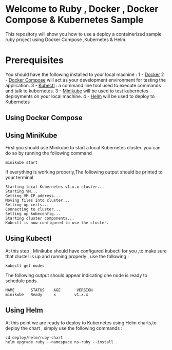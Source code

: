 ﻿# Welcome to Ruby , Docker , Docker Compose & Kubernetes Sample

This repository will show you how to use a deploy a containerized sample ruby project using Docker Compose ,Kubernetes & Helm.

# Prerequisites
You should have the following installed to your local machine :
1 - [Docker](https://docs.docker.com/install/)
2 - [Docker Compose](https://docs.docker.com/compose/install/#prerequisites) will act as your development environment for testing the application.
3 - [Kubectl](https://kubernetes.io/docs/tasks/tools/install-kubectl/) : a command line tool used to execute commands and talk to kubernetes.
3 - [Minikube](https://kubernetes.io/docs/tasks/tools/install-minikube/)  will be used to test kubernetes deployments on your local machine.
4 - [Helm](https://github.com/kubernetes/helm/blob/master/docs/install.md) will be used to deploy to Kubernetes

## Using Docker Compose



## Using MiniKube

First you should use Minikube to start a local Kubernetes cluster. you can do so by running the following command

```
minikube start
```
If everything is working properly,The following output should be printed to your terminal
```
Starting local Kubernetes v1.x.x cluster...
Starting VM...
Getting VM IP address...
Moving files into cluster...
Setting up certs...
Connecting to cluster...
Setting up kubeconfig...
Starting cluster components...
Kubectl is now configured to use the cluster. 
```

## Using Kubectl

At this step , Minikube should have configured kubectl for you ,to make sure that cluster is up and running properly , use the following :

```
kubectl get nodes
``` 

The following output should appear indicating one node is ready to schedule pods.

```
NAME       STATUS    AGE       VERSION
minikube   Ready     x        v1.x.x
``` 

## Using Helm

At this point we are ready to deploy to Kubernetes using Helm charts,to deploy the chart , simply use the following commands : 

```
cd deploy/helm/ruby-chart
helm upgrade ruby --namespace ns-ruby --install .
``` 
